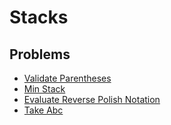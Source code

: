 # Stacks

## Problems

- [Validate Parentheses](./001_validate_parentheses)
- [Min Stack](./002_min_stack)
- [Evaluate Reverse Polish Notation](./003_evaluate_reverse_polish_notation)
- [Take Abc](./004_take_abc)
